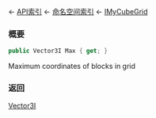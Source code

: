 ← [API索引](Api-Index) ← [命名空间索引](Namespace-Index) ← [IMyCubeGrid](VRage.Game.ModAPI.Ingame.IMyCubeGrid)

### 概要

```csharp
public Vector3I Max { get; }
```

Maximum coordinates of blocks in grid

### 返回

[Vector3I](VRageMath.Vector3I)

